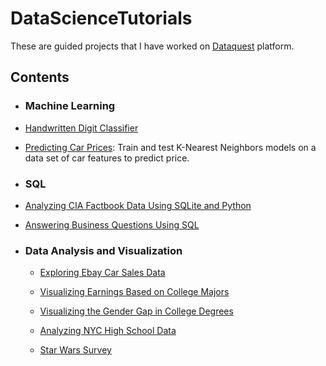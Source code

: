 # DataScienceTutorials

These are guided projects that I have worked on [Dataquest](http://www.dataquest.io) platform. 

## Contents

- ### Machine Learning

- [Handwritten Digit Classifier](https://github.com/MohFarahani/DataScienceTutorials/blob/main/Machine_Learning/HandwrittenDigitClassifier.ipynb)

- [Predicting Car Prices](https://github.com/MohFarahani/DataScienceTutorials/blob/main/Machine_Learning/Predicting_Car_Prices.ipynb): Train and test K-Nearest Neighbors models on a data set of car features to predict price.

- ### SQL

- [Analyzing CIA Factbook Data Using SQLite and Python](https://github.com/MohFarahani/DataScienceTutorials/blob/main/SQL/Analyzing_CIA_Factbook_Data.ipynb)

- [Answering Business Questions Using SQL](https://github.com/MohFarahani/DataScienceTutorials/blob/main/SQL/Answering_Business_Questions_using_SQL.ipynb)

- ### Data Analysis and Visualization

  - [Exploring Ebay Car Sales Data](https://github.com/MohFarahani/DataScienceTutorials/blob/main/Data_Analysis_and_Visualization/Exploring_Ebay_Car_Sales_Data.ipynb)

  - [Visualizing Earnings Based on College Majors](https://github.com/MohFarahani/DataScienceTutorials/blob/main/Data_Analysis_and_Visualization/Visualizing_Earnings_Based_On_College_Majors.ipynb)

  - [Visualizing the Gender Gap in College Degrees](https://github.com/MohFarahani/DataScienceTutorials/blob/main/Data_Analysis_and_Visualization/Visualizing_The_Gender_Gap_In_College_Degrees.ipynb)

  - [Analyzing NYC High School Data](https://github.com/MohFarahani/DataScienceTutorials/blob/main/Data_Analysis_and_Visualization/Analyzing_NYC_High_School_Data.ipynb)

  - [Star Wars Survey](https://github.com/MohFarahani/DataScienceTutorials/blob/main/Data_Analysis_and_Visualization/Star_Wars_Survey.ipynb)


